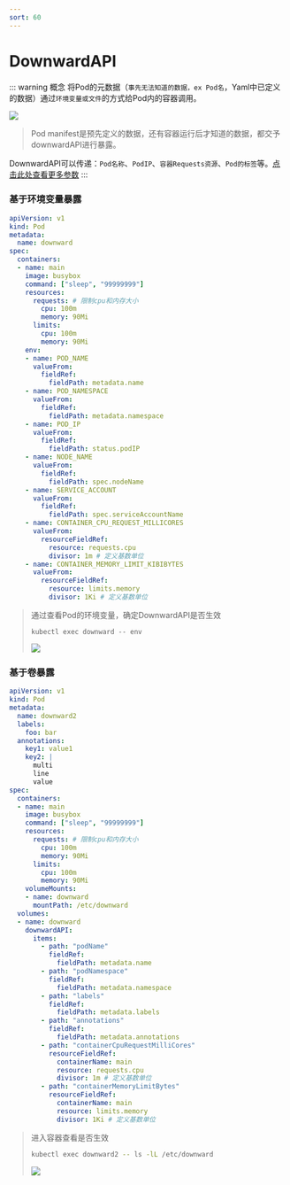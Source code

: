 ```yaml
---
sort: 60
---
```

# DownwardAPI
::: warning 概念
将Pod的元数据（`事先无法知道的数据，ex Pod名`，Yaml中已定义的数据）通过`环境变量或文件`的方式给Pod内的容器调用。

![](https://image.leejay.top/Fo2PkMv00ZDKljelL67DkSjDjfE1)

> Pod manifest是预先定义的数据，还有容器运行后才知道的数据，都交予downwardAPI进行暴露。

DownwardAPI可以传递：`Pod名称`、`PodIP`、`容器Requests资源`、`Pod的标签`等。[点击此处查看更多参数](https://kubernetes.io/zh-cn/docs/concepts/workloads/pods/downward-api/)
:::

### 基于环境变量暴露

```yaml
apiVersion: v1
kind: Pod
metadata:
  name: downward
spec:
  containers:
  - name: main
    image: busybox
    command: ["sleep", "99999999"]
    resources:
      requests: # 限制cpu和内存大小
        cpu: 100m
        memory: 90Mi
      limits:
        cpu: 100m
        memory: 90Mi
    env:
    - name: POD_NAME
      valueFrom:
        fieldRef:
          fieldPath: metadata.name
    - name: POD_NAMESPACE
      valueFrom:
        fieldRef:
          fieldPath: metadata.namespace
	- name: POD_IP
      valueFrom:
        fieldRef:
          fieldPath: status.podIP
	- name: NODE_NAME
      valueFrom:
        fieldRef:
          fieldPath: spec.nodeName
	- name: SERVICE_ACCOUNT
      valueFrom:
        fieldRef:
          fieldPath: spec.serviceAccountName
	- name: CONTAINER_CPU_REQUEST_MILLICORES
      valueFrom:
        resourceFieldRef:
	      resource: requests.cpu
          divisor: 1m # 定义基数单位 
	- name: CONTAINER_MEMORY_LIMIT_KIBIBYTES
      valueFrom:
        resourceFieldRef:
	      resource: limits.memory
          divisor: 1Ki # 定义基数单位 
```

> 通过查看Pod的环境变量，确定DownwardAPI是否生效
>
> ```shell
> kubectl exec downward -- env
> ```
>
> ![](https://image.leejay.top/Fghh0IPjOfaMPgd-7nAAiQGeGkz4)

### 基于卷暴露

```yaml
apiVersion: v1
kind: Pod
metadata:
  name: downward2
  labels:
    foo: bar
  annotations:
    key1: value1
    key2: |
      multi
      line
      value
spec:
  containers:
  - name: main
    image: busybox
    command: ["sleep", "99999999"]
    resources:
      requests: # 限制cpu和内存大小
        cpu: 100m
        memory: 90Mi
      limits:
        cpu: 100m
        memory: 90Mi
    volumeMounts:
    - name: downward
      mountPath: /etc/downward
  volumes:
  - name: downward
    downwardAPI:
      items:
        - path: "podName"
          fieldRef:
            fieldPath: metadata.name
        - path: "podNamespace"
          fieldRef:
            fieldPath: metadata.namespace
        - path: "labels"
          fieldRef:
            fieldPath: metadata.labels
        - path: "annotations"
          fieldRef:
            fieldPath: metadata.annotations
        - path: "containerCpuRequestMilliCores"
          resourceFieldRef:
            containerName: main
            resource: requests.cpu
            divisor: 1m # 定义基数单位 
        - path: "containerMemoryLimitBytes"
          resourceFieldRef:
            containerName: main
            resource: limits.memory
            divisor: 1Ki # 定义基数单位
```
> 进入容器查看是否生效
> ```bash 
> kubectl exec downward2 -- ls -lL /etc/downward
> ```
>
> ![](https://image.leejay.top/FjwibRAMwynGFzv_weiLA1htDV4l)
